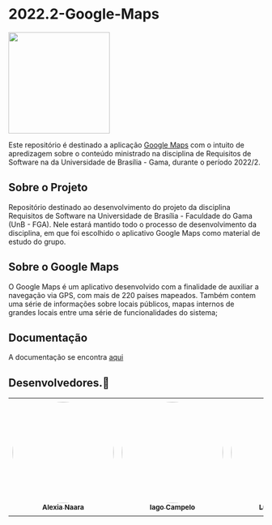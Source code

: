 # 2022.2-Google-Maps
<img width="200" src="https://github.com/Requisitos-de-Software/2022.2-CNH/blob/%2310-CriacaoReadmeMaps/grupo5/docs/assets/logo.png?raw=true">

Este repositório é destinado a aplicação [Google Maps](https://play.google.com/store/apps/details?id=com.google.android.apps.maps&hl=pt_BR&gl=US) com o intuito de apredizagem sobre o conteúdo ministrado na disciplina de Requisitos de Software na da Universidade de Brasília - Gama, durante o período 2022/2.

## Sobre o Projeto

Repositório destinado ao desenvolvimento do projeto da disciplina Requisitos de Software na Universidade de Brasília - Faculdade do Gama (UnB - FGA).
Nele estará mantido todo o processo de desenvolvimento da disciplina, em que foi escolhido o aplicativo Google Maps como material de estudo do grupo.

## Sobre o Google Maps

O Google Maps é um aplicativo desenvolvido com a finalidade de auxiliar a navegação via GPS,
com mais de 220 países mapeados. Também contem uma série de informações sobre locais públicos, mapas 
internos de grandes locais entre uma série de funcionalidades do sistema;

## Documentação

A documentação se encontra <a href="https://requisitos-de-software.github.io/2022.2-CNH/">aqui</a>


## Desenvolvedores.🤝

<div class="md-typeset__scrollwrap"><div class="md-typeset__table"><table>
    <tbody><tr>
        <td align="center"><a href="https://github.com/alexianaa"><img onmouseover="opaqImg(this)" onmouseout="normalImg(this)" 
        style="border-radius: 50%; opacity: 1;" src="https://avatars.githubusercontent.com/u/61877198?v=4" alt="" 
        width="200px;"><br><sub><b>Alexia Naara</b></sub></a><br><a href="https://github.com/alexianaa"></a></td>
        <td align="center"><a href="https://github.com/iagoscm"><img onmouseover="opaqImg(this)" onmouseout="normalImg(this)" 
        style="border-radius: 50%; opacity: 1;" src="https://avatars.githubusercontent.com/iagoscm" alt="" 
        width="200px;"><br><sub><b>Iago Campelo</b></sub></a><br><a href="https://github.com/iagoscm"></a></td>
        <td align="center"><a href="https://github.com/luiza-esteves"><img onmouseover="opaqImg(this)" onmouseout="normalImg(this)" 
        style="border-radius: 50%; opacity: 1;" src="https://avatars.githubusercontent.com/u/69515514?v=4" alt="" 
        width="200px;"><br><sub><b>Luíza Esteves</b></sub></a><br><a href="https://github.com/luiza-esteves"></a></td>
        <td align="center"><a href="https://github.com/lucasfs1007"><img onmouseover="opaqImg(this)" onmouseout="normalImg(this)" 
        style="border-radius: 50%;" src="https://avatars.githubusercontent.com/lucasfs1007" alt="" 
        width="205px;"><br><sub><b>Lucas Soares</b></sub></a><br><a href="https://github.com/lucasfs1007"></a></td>
        <td align="center"><a href="https://github.com/luciano-freitas-melo"><img onmouseover="opaqImg(this)" onmouseout="normalImg(this)" 
        style="border-radius: 50%; opacity: 1;" src="https://avatars.githubusercontent.com/luciano-freitas-melo" alt="" 
        width="210px;"><br><sub><b>Luciano Freitas</b></sub></a><br><a href="https://github.com/luciano-freitas-melo"></a></td>
        <td align="center"><a href="https://github.com/marcusmartinss"><img onmouseover="opaqImg(this)" onmouseout="normalImg(this)" 
        style="border-radius: 50%;" src="https://avatars.githubusercontent.com/marcusmartinss" alt="" 
        width="205px;"><br><sub><b>Marcus Martins</b></sub></a><br><a href="https://github.com/marcusmartinss"></a></td>      
    </tr> 
</tbody></table></div></div>

